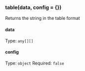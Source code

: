### table(data, config = {})

Returns the string in the table format

#### data
Type: `any[][]`

#### config
Type: `object`
Required: `false`
